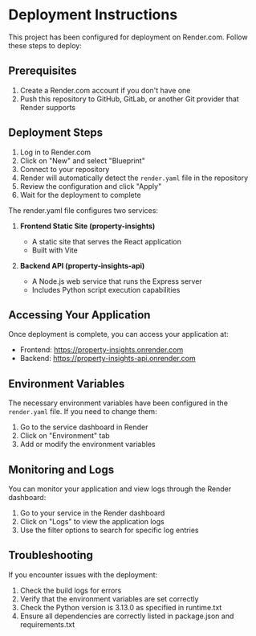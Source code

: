 # Deployment Instructions

This project has been configured for deployment on Render.com. Follow these steps to deploy:

## Prerequisites

1. Create a Render.com account if you don't have one
2. Push this repository to GitHub, GitLab, or another Git provider that Render supports

## Deployment Steps

1. Log in to Render.com
2. Click on "New" and select "Blueprint"
3. Connect to your repository
4. Render will automatically detect the `render.yaml` file in the repository
5. Review the configuration and click "Apply"
6. Wait for the deployment to complete

The render.yaml file configures two services:

1. **Frontend Static Site (property-insights)**
   - A static site that serves the React application
   - Built with Vite

2. **Backend API (property-insights-api)**
   - A Node.js web service that runs the Express server
   - Includes Python script execution capabilities

## Accessing Your Application

Once deployment is complete, you can access your application at:

- Frontend: https://property-insights.onrender.com
- Backend: https://property-insights-api.onrender.com

## Environment Variables

The necessary environment variables have been configured in the `render.yaml` file. If you need to change them:

1. Go to the service dashboard in Render
2. Click on "Environment" tab
3. Add or modify the environment variables

## Monitoring and Logs

You can monitor your application and view logs through the Render dashboard:

1. Go to your service in the Render dashboard
2. Click on "Logs" to view the application logs
3. Use the filter options to search for specific log entries

## Troubleshooting

If you encounter issues with the deployment:

1. Check the build logs for errors
2. Verify that the environment variables are set correctly
3. Check the Python version is 3.13.0 as specified in runtime.txt
4. Ensure all dependencies are correctly listed in package.json and requirements.txt